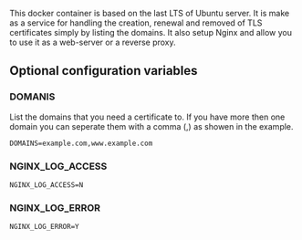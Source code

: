 This docker container is based on the last LTS of Ubuntu server. It is make as a service for handling the creation, renewal and removed of TLS certificates simply by listing the domains. It also setup Nginx and allow you to use it as a web-server or a reverse proxy.

## Optional configuration variables
### DOMANIS
List the domains that you need a certificate to. If you have more then one domain you can seperate them with a comma (,) as showen in the example.
```
DOMAINS=example.com,www.example.com
```

### NGINX_LOG_ACCESS
```
NGINX_LOG_ACCESS=N
```

### NGINX_LOG_ERROR
```
NGINX_LOG_ERROR=Y
```
